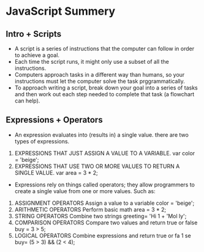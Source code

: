 # JavaScript Summery
## Intro + Scripts
* A script is a series of instructions that the computer
can follow in order to achieve a goal.
* Each time the script runs, it might only use a subset of
all the instructions.
* Computers approach tasks in a different way than
humans, so your instructions must let the computer
solve the task prggrammatically.
* To approach writing a script, break down your goal into
a series of tasks and then work out each step needed
to complete that task (a flowchart can help).
## Expressions + Operators
* An expression evaluates into (results in) a single value.
there are two types of expressions. 
 1. EXPRESSIONS THAT JUST ASSIGN A
VALUE TO A VARIABLE.
  var color = 'beige'; 
2. EXPRESSIONS THAT USE TWO OR
MORE VALUES TO RETURN A
SINGLE VALUE.
var area = 3 * 2;
* Expressions rely on things called operators; they allow programmers to
create a single value from one or more values. Such as:
1. ASSIGNMENT OPERATORS 
Assign a value to a variable 
color = 'beige'; 
2. ARITHMETIC OPERATORS
Perform basic math 
area = 3 * 2;
3. STRING OPERATORS
Combine two strings
greeting= 'Hi 1 + 'Mol ly';
4. COMPARISON OPERATORS 
Compare two values and return true or false
buy = 3 > 5; 
5. LOGICAL OPERATORS
Combine expressions and return true or fa 1 se
buy= (5 > 3) && (2 < 4); 


